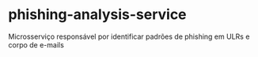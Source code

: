 # phishing-analysis-service
Microsserviço responsável por identificar padrões de phishing em ULRs e corpo de e-mails
